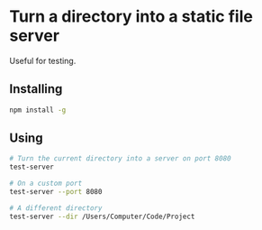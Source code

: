 # Turn a directory into a static file server

Useful for testing.

## Installing

```bash
npm install -g
```

## Using

```bash
# Turn the current directory into a server on port 8080
test-server

# On a custom port
test-server --port 8080

# A different directory
test-server --dir /Users/Computer/Code/Project
```